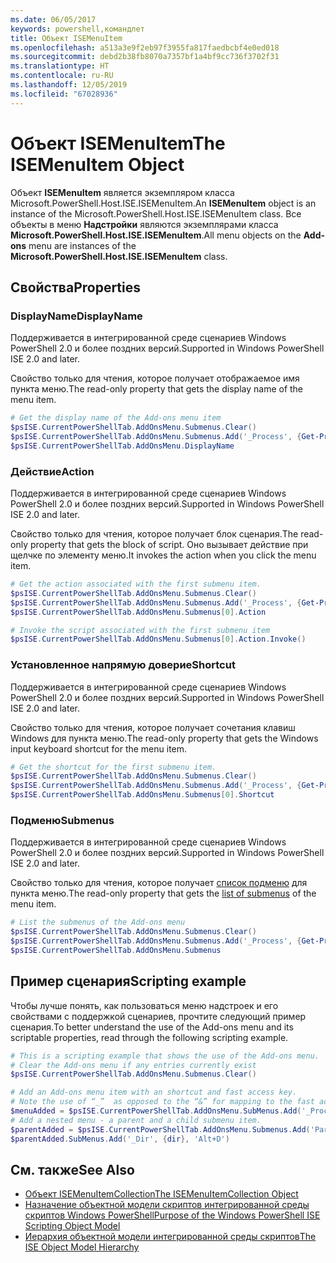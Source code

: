 ```yaml
---
ms.date: 06/05/2017
keywords: powershell,командлет
title: Объект ISEMenuItem
ms.openlocfilehash: a513a3e9f2eb97f3955fa817faedbcbf4e0ed018
ms.sourcegitcommit: debd2b38fb8070a7357bf1a4bf9cc736f3702f31
ms.translationtype: HT
ms.contentlocale: ru-RU
ms.lasthandoff: 12/05/2019
ms.locfileid: "67028936"
---
```

# <a name="the-isemenuitem-object"></a><span data-ttu-id="b0455-103">Объект ISEMenuItem</span><span class="sxs-lookup"><span data-stu-id="b0455-103">The ISEMenuItem Object</span></span>

<span data-ttu-id="b0455-104">Объект **ISEMenuItem** является экземпляром класса Microsoft.PowerShell.Host.ISE.ISEMenuItem.</span><span class="sxs-lookup"><span data-stu-id="b0455-104">An **ISEMenuItem** object is an instance of the Microsoft.PowerShell.Host.ISE.ISEMenuItem class.</span></span> <span data-ttu-id="b0455-105">Все объекты в меню **Надстройки** являются экземплярами класса **Microsoft.PowerShell.Host.ISE.ISEMenuItem**.</span><span class="sxs-lookup"><span data-stu-id="b0455-105">All menu objects on the **Add-ons** menu are instances of the **Microsoft.PowerShell.Host.ISE.ISEMenuItem** class.</span></span>

## <a name="properties"></a><span data-ttu-id="b0455-106">Свойства</span><span class="sxs-lookup"><span data-stu-id="b0455-106">Properties</span></span>

### <a name="displayname"></a><span data-ttu-id="b0455-107">DisplayName</span><span class="sxs-lookup"><span data-stu-id="b0455-107">DisplayName</span></span>

<span data-ttu-id="b0455-108">Поддерживается в интегрированной среде сценариев Windows PowerShell 2.0 и более поздних версий.</span><span class="sxs-lookup"><span data-stu-id="b0455-108">Supported in Windows PowerShell ISE 2.0 and later.</span></span>

<span data-ttu-id="b0455-109">Свойство только для чтения, которое получает отображаемое имя пункта меню.</span><span class="sxs-lookup"><span data-stu-id="b0455-109">The read-only property that gets the display name of the menu item.</span></span>

```powershell
# Get the display name of the Add-ons menu item
$psISE.CurrentPowerShellTab.AddOnsMenu.Submenus.Clear()
$psISE.CurrentPowerShellTab.AddOnsMenu.Submenus.Add('_Process', {Get-Process}, 'Alt+P')
$psISE.CurrentPowerShellTab.AddOnsMenu.DisplayName
```

### <a name="action"></a><span data-ttu-id="b0455-110">Действие</span><span class="sxs-lookup"><span data-stu-id="b0455-110">Action</span></span>

<span data-ttu-id="b0455-111">Поддерживается в интегрированной среде сценариев Windows PowerShell 2.0 и более поздних версий.</span><span class="sxs-lookup"><span data-stu-id="b0455-111">Supported in Windows PowerShell ISE 2.0 and later.</span></span>

<span data-ttu-id="b0455-112">Свойство только для чтения, которое получает блок сценария.</span><span class="sxs-lookup"><span data-stu-id="b0455-112">The read-only property that gets the block of script.</span></span> <span data-ttu-id="b0455-113">Оно вызывает действие при щелчке по элементу меню.</span><span class="sxs-lookup"><span data-stu-id="b0455-113">It invokes the action when you click the menu item.</span></span>

```powershell
# Get the action associated with the first submenu item.
$psISE.CurrentPowerShellTab.AddOnsMenu.Submenus.Clear()
$psISE.CurrentPowerShellTab.AddOnsMenu.Submenus.Add('_Process', {Get-Process}, 'Alt+P')
$psISE.CurrentPowerShellTab.AddOnsMenu.Submenus[0].Action

# Invoke the script associated with the first submenu item
$psISE.CurrentPowerShellTab.AddOnsMenu.Submenus[0].Action.Invoke()
```

### <a name="shortcut"></a><span data-ttu-id="b0455-114">Установленное напрямую доверие</span><span class="sxs-lookup"><span data-stu-id="b0455-114">Shortcut</span></span>

<span data-ttu-id="b0455-115">Поддерживается в интегрированной среде сценариев Windows PowerShell 2.0 и более поздних версий.</span><span class="sxs-lookup"><span data-stu-id="b0455-115">Supported in Windows PowerShell ISE 2.0 and later.</span></span>

<span data-ttu-id="b0455-116">Свойство только для чтения, которое получает сочетания клавиш Windows для пункта меню.</span><span class="sxs-lookup"><span data-stu-id="b0455-116">The read-only property that gets the Windows input keyboard shortcut for the menu item.</span></span>

```powershell
# Get the shortcut for the first submenu item.
$psISE.CurrentPowerShellTab.AddOnsMenu.Submenus.Clear()
$psISE.CurrentPowerShellTab.AddOnsMenu.Submenus.Add('_Process', {Get-Process}, 'Alt+P')
$psISE.CurrentPowerShellTab.AddOnsMenu.Submenus[0].Shortcut
```

### <a name="submenus"></a><span data-ttu-id="b0455-117">Подменю</span><span class="sxs-lookup"><span data-stu-id="b0455-117">Submenus</span></span>

<span data-ttu-id="b0455-118">Поддерживается в интегрированной среде сценариев Windows PowerShell 2.0 и более поздних версий.</span><span class="sxs-lookup"><span data-stu-id="b0455-118">Supported in Windows PowerShell ISE 2.0 and later.</span></span>

<span data-ttu-id="b0455-119">Свойство только для чтения, которое получает [список подменю](The-ISEMenuItemCollection-Object.md) для пункта меню.</span><span class="sxs-lookup"><span data-stu-id="b0455-119">The read-only property that gets the [list of submenus](The-ISEMenuItemCollection-Object.md) of the menu item.</span></span>

```powershell
# List the submenus of the Add-ons menu
$psISE.CurrentPowerShellTab.AddOnsMenu.Submenus.Clear()
$psISE.CurrentPowerShellTab.AddOnsMenu.Submenus.Add('_Process', {Get-Process}, 'Alt+P')
$psISE.CurrentPowerShellTab.AddOnsMenu.Submenus
```

## <a name="scripting-example"></a><span data-ttu-id="b0455-120">Пример сценария</span><span class="sxs-lookup"><span data-stu-id="b0455-120">Scripting example</span></span>

<span data-ttu-id="b0455-121">Чтобы лучше понять, как пользоваться меню надстроек и его свойствами с поддержкой сценариев, прочтите следующий пример сценария.</span><span class="sxs-lookup"><span data-stu-id="b0455-121">To better understand the use of the Add-ons menu and its scriptable properties, read through the following scripting example.</span></span>

```powershell
# This is a scripting example that shows the use of the Add-ons menu.
# Clear the Add-ons menu if any entries currently exist
$psISE.CurrentPowerShellTab.AddOnsMenu.Submenus.Clear()

# Add an Add-ons menu item with an shortcut and fast access key.
# Note the use of “_”  as opposed to the “&” for mapping to the fast access key letter for the menu item.
$menuAdded = $psISE.CurrentPowerShellTab.AddOnsMenu.SubMenus.Add('_Process', {Get-Process}, 'Alt+P')
# Add a nested menu - a parent and a child submenu item.
$parentAdded = $psISE.CurrentPowerShellTab.AddOnsMenu.Submenus.Add('Parent', $null, $null)
$parentAdded.SubMenus.Add('_Dir', {dir}, 'Alt+D')
```

## <a name="see-also"></a><span data-ttu-id="b0455-122">См. также</span><span class="sxs-lookup"><span data-stu-id="b0455-122">See Also</span></span>

- [<span data-ttu-id="b0455-123">Объект ISEMenuItemCollection</span><span class="sxs-lookup"><span data-stu-id="b0455-123">The ISEMenuItemCollection Object</span></span>](The-ISEMenuItemCollection-Object.md)
- [<span data-ttu-id="b0455-124">Назначение объектной модели скриптов интегрированной среды скриптов Windows PowerShell</span><span class="sxs-lookup"><span data-stu-id="b0455-124">Purpose of the Windows PowerShell ISE Scripting Object Model</span></span>](Purpose-of-the-Windows-PowerShell-ISE-Scripting-Object-Model.md)
- [<span data-ttu-id="b0455-125">Иерархия объектной модели интегрированной среды скриптов</span><span class="sxs-lookup"><span data-stu-id="b0455-125">The ISE Object Model Hierarchy</span></span>](The-ISE-Object-Model-Hierarchy.md)
